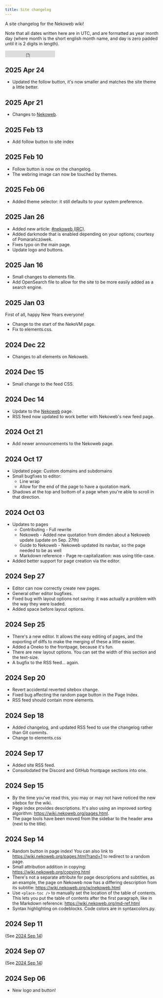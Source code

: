 ```yaml
---
title: Site changelog
---
```

A site changelog for the Nekoweb wiki!

Note that all dates written here are in UTC, and are formatted as year month day (where month is the short english month name, and day is zero padded until it is 2 digits in length).

<iframe
    src="https://nekoweb.org/frame/follow"
    frameborder="0" width="163" height="22"
></iframe>

<place-toc/>

## 2025 Apr 24

* Updated the follow button, it's now smaller and matches the site theme a little better.

## 2025 Apr 21

* Changes to [Nekoweb](/w/nekoweb.html).

## 2025 Feb 13

* Add follow button to site index

## 2025 Feb 10

* Follow button is now on the changelog.
* The webring image can now be touched by themes.

## 2025 Feb 06

* Added theme selector: it still defaults to your system preference.

## 2025 Jan 26

* Added new article: [\#nekoweb (IRC)](/w/nekoweb_irc.html).
* Added darkmode that is enabled depending on your options; courtesy of Pomarańczówek.
* Fixes typo on the main page.
* Update logo and buttons.

## 2025 Jan 16

* Small changes to elements file.
* Add OpenSearch file to allow for the site to be more easily added as a search engine.

## 2025 Jan 03

First of all, happy New Years everyone!

* Change to the start of the NekoVM page.
* Fix to elements.css.

## 2024 Dec 22

* Changes to all elements on Nekoweb.

## 2024 Dec 15

* Small change to the feed CSS.

## 2024 Dec 14

* Update to the [Nekoweb](/w/nekoweb.html) page.
* RSS feed now updated to work better with Nekoweb's new feed page.

## 2024 Oct 21

* Add newer announcements to the Nekoweb page.

## 2024 Oct 17

* Updated page: Custom domains and subdomains
* Small bugfixes to editor:
  * Line wrap
  * Allow for the end of the page to have a quotation mark.
* Shadows at the top and bottom of a page when you're able to scroll in that direction.

## 2024 Oct 03

* Updates to pages
  * Contributing - Full rewrite
  * Nekoweb - Added new quotation from dimden about a Nekoweb update (update on Sep. 27th)
  * Guide to Nekoweb - Nekoweb updated its navbar, so the page needed to be as well
  * Markdown reference - Page re-capitalization: was using title-case.
* Added better support for page creation via the editor.

## 2024 Sep 27

* Editor can now correctly create new pages.
* General other editor bugfixes.
* Fixed bug with layout options not saving: it was actually a problem with the way they were loaded.
* Added space before layout options.

## 2024 Sep 25

* There's a new editor. It allows the easy editing of pages, and the exporting of diffs to make the merging of these a little easier.
* Added a Oneko to the frontpage, because it's fun.
* There are new layout options. You can set the width of this section and the text-size.
* A bugfix to the RSS feed... again.

## 2024 Sep 20

* Revert accidental reverted sitebox change.
* Fixed bug affecting the random page button in the Page Index.
* RSS feed should contain more elements.

## 2024 Sep 18

* Added changelog, and updated RSS feed to use the changelog rather than Git commits.
* Change to elements.css

## 2024 Sep 17

* Added site RSS feed.
* Consolodated the Discord and GitHub frontpage sections into one.

## 2024 Sep 15

* By the time you've read this, you may or may not have noticed the new sitebox for the wiki.
* Page index provides descriptions. It's also using an improved sorting algorithm: https://wiki.nekoweb.org/pages.html.
* The page tools have been moved from the sidebar to the header area (next to the title).

## 2024 Sep 14

* Random button in page index! You can also link to https://wiki.nekoweb.org/pages.html?rand=1 to redirect to a random page.
* Small attribution addition in copying: https://wiki.nekoweb.org/copying.html
* There's not a separate attribute for page descriptions and subtitles, as an example, the page on Nekoweb now has a differing description from its subtitle: https://wiki.nekoweb.org/w/nekoweb.html
* Use <code>&lt;place-toc /&gt;</code> to manually set the location of the table of contents. This lets you put the table of contents after the first paragraph, like in the Markdown reference: https://wiki.nekoweb.org/md-ref.html
* Syntax highlighting on codeblocks. Code colors are in syntaxcolors.py.

## 2024 Sep 11

(See [2024 Sep 14](#2024-sep-14))

## 2024 Sep 07

(See [2024 Sep 14](#2024-sep-14))

## 2024 Sep 06

* New logo and button!
